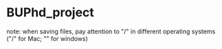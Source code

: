 # BUPhd_project

note: when saving files, pay attention to "/" in different operating systems ("/" for Mac; "\" for windows)
